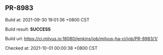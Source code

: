 <h2><a name="pr-8983" class="anchor" href="#pr-8983" rel="nofollow" aria-hidden="true"><span class="octicon octicon-link"></span></a>PR-8983</h2>

<p>Build at: 2021-09-30 19:01:36 +0800 CST</p>

<p>Build result: <strong>SUCCESS</strong></p>

<p>Build url: <a href="https://ci.milvus.io:18080/jenkins/job/milvus-ha-ci/job/PR-8983/1/" rel="nofollow">https://ci.milvus.io:18080/jenkins/job/milvus-ha-ci/job/PR-8983/1/</a></p>

<p>Checked at: 2021-10-01 00:00:38 +0800 CST</p>

